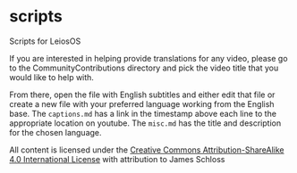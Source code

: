 # scripts
Scripts for LeiosOS

If you are interested in helping provide translations for any video, please go to the CommunityContributions directory and pick the video title that you would like to help with.

From there, open the file with English subtitles and either edit that file or create a new file with your preferred language working from the English base.
The `captions.md` has a link in the timestamp above each line to the appropriate location on youtube.
The `misc.md` has the title and description for the chosen language.

All content is licensed under the [Creative Commons Attribution-ShareAlike 4.0 International License](https://creativecommons.org/licenses/by-sa/4.0/legalcode) with attribution to James Schloss
